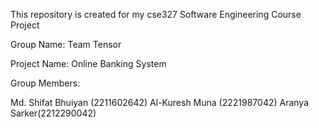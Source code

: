 This repository is created for my cse327 Software Engineering Course Project

Group Name: Team Tensor

Project Name: Online Banking System

Group Members:

Md. Shifat Bhuiyan (2211602642)
Al-Kuresh Muna (2221987042)
Aranya Sarker(2212290042)
